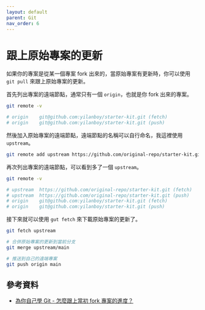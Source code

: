 ```yaml
---
layout: default
parent: Git
nav_order: 6
---
```


# 跟上原始專案的更新

如果你的專案是從某一個專案 fork 出來的，當原始專案有更新時，你可以使用 `git pull` 來跟上原始專案的更新。

首先列出專案的遠端節點，通常只有一個 `origin`，也就是你 fork 出來的專案。

```bash
git remote -v

# origin	git@github.com:yilanboy/starter-kit.git (fetch)
# origin	git@github.com:yilanboy/starter-kit.git (push)
```

然後加入原始專案的遠端節點，遠端節點的名稱可以自行命名，我這裡使用 `upstream`。

```bash
git remote add upstream https://github.com/original-repo/starter-kit.git
```

再次列出專案的遠端節點，可以看到多了一個 `upstream`。

```bash
git remote -v

# upstream  https://github.com/original-repo/starter-kit.git (fetch)
# upstream  https://github.com/original-repo/starter-kit.git (push)
# origin    git@github.com:yilanboy/starter-kit.git (fetch)
# origin    git@github.com:yilanboy/starter-kit.git (push)
```

接下來就可以使用 `gut fetch` 來下載原始專案的更新了。

```bash
git fetch upstream

# 合併原始專案的更新到當前分支
git merge upstream/main

# 推送到自己的遠端專案
git push origin main
```

## 參考資料

- [為你自己學 Git - 怎麼跟上當初 fork 專案的進度？](https://gitbook.tw/chapters/github/syncing-a-fork)
